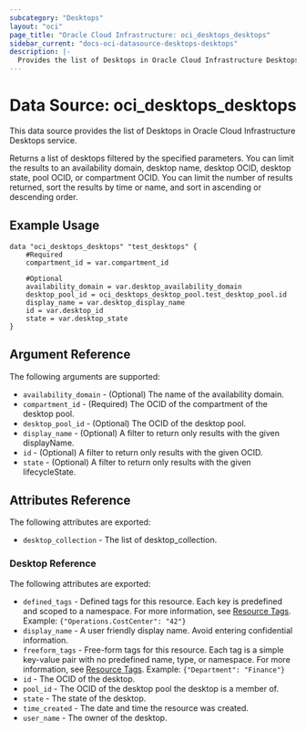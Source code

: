 ```yaml
---
subcategory: "Desktops"
layout: "oci"
page_title: "Oracle Cloud Infrastructure: oci_desktops_desktops"
sidebar_current: "docs-oci-datasource-desktops-desktops"
description: |-
  Provides the list of Desktops in Oracle Cloud Infrastructure Desktops service
---
```

# Data Source: oci_desktops_desktops

This data source provides the list of Desktops in Oracle Cloud Infrastructure Desktops service.

Returns a list of desktops filtered by the specified parameters. You can limit the results to an availability domain, desktop name, desktop OCID, desktop state, pool OCID, or compartment OCID. You can limit the number of results returned, sort the results by time or name, and sort in ascending or descending order.

## Example Usage

```hcl
data "oci_desktops_desktops" "test_desktops" {
	#Required
	compartment_id = var.compartment_id

	#Optional
	availability_domain = var.desktop_availability_domain
	desktop_pool_id = oci_desktops_desktop_pool.test_desktop_pool.id
	display_name = var.desktop_display_name
	id = var.desktop_id
	state = var.desktop_state
}
```

## Argument Reference

The following arguments are supported:

* `availability_domain` - (Optional) The name of the availability domain.
* `compartment_id` - (Required) The OCID of the compartment of the desktop pool.
* `desktop_pool_id` - (Optional) The OCID of the desktop pool.
* `display_name` - (Optional) A filter to return only results with the given displayName.
* `id` - (Optional) A filter to return only results with the given OCID.
* `state` - (Optional) A filter to return only results with the given lifecycleState.

## Attributes Reference

The following attributes are exported:

* `desktop_collection` - The list of desktop_collection.

### Desktop Reference

The following attributes are exported:

* `defined_tags` - Defined tags for this resource. Each key is predefined and scoped to a namespace. For more information, see [Resource Tags](https://docs.cloud.oracle.com/iaas/Content/General/Concepts/resourcetags.htm). Example: `{"Operations.CostCenter": "42"}`
* `display_name` - A user friendly display name. Avoid entering confidential information.
* `freeform_tags` - Free-form tags for this resource. Each tag is a simple key-value pair with no predefined name, type, or namespace. For more information, see [Resource Tags](https://docs.cloud.oracle.com/iaas/Content/General/Concepts/resourcetags.htm). Example: `{"Department": "Finance"}`
* `id` - The OCID of the desktop.
* `pool_id` - The OCID of the desktop pool the desktop is a member of.
* `state` - The state of the desktop.
* `time_created` - The date and time the resource was created.
* `user_name` - The owner of the desktop.
